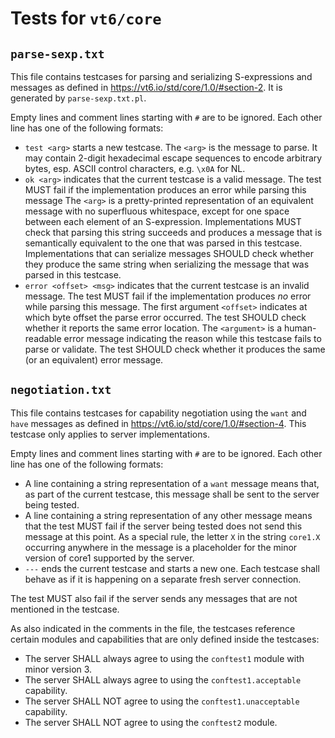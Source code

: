 # Tests for `vt6/core`

## `parse-sexp.txt`

This file contains testcases for parsing and serializing S-expressions and messages as defined in <https://vt6.io/std/core/1.0/#section-2>.
It is generated by `parse-sexp.txt.pl`.

Empty lines and comment lines starting with `#` are to be ignored.
Each other line has one of the following formats:

* `test <arg>` starts a new testcase.
  The `<arg>` is the message to parse. It may contain 2-digit hexadecimal escape sequences to encode arbitrary bytes, esp. ASCII control characters, e.g. `\x0A` for NL.
* `ok <arg>` indicates that the current testcase is a valid message.
  The test MUST fail if the implementation produces an error while parsing this message
  The `<arg>` is a pretty-printed representation of an equivalent message with no superfluous whitespace, except for one space between each element of an S-expression.
  Implementations MUST check that parsing this string succeeds and produces a message that is semantically equivalent to the one that was parsed in this testcase.
  Implementations that can serialize messages SHOULD check whether they produce the same string when serializing the message that was parsed in this testcase.
* `error <offset> <msg>` indicates that the current testcase is an invalid message.
  The test MUST fail if the implementation produces *no* error while parsing this message.
  The first argument `<offset>` indicates at which byte offset the parse error occurred. The test SHOULD check whether it reports the same error location.
  The `<argument>` is a human-readable error message indicating the reason while this testcase fails to parse or validate.
  The test SHOULD check whether it produces the same (or an equivalent) error message.

## `negotiation.txt`

This file contains testcases for capability negotiation using the `want` and `have` messages as defined in <https://vt6.io/std/core/1.0/#section-4>.
This testcase only applies to server implementations.

Empty lines and comment lines starting with `#` are to be ignored.
Each other line has one of the following formats:

- A line containing a string representation of a `want` message means that, as part of the current testcase, this message shall be sent to the server being tested.
- A line containing a string representation of any other message means that the test MUST fail if the server being tested does not send this message at this point. As a special rule, the letter `X` in the string `core1.X` occurring anywhere in the message is a placeholder for the minor version of core1 supported by the server.
- `---` ends the current testcase and starts a new one. Each testcase shall behave as if it is happening on a separate fresh server connection.

The test MUST also fail if the server sends any messages that are not mentioned in the testcase.

As also indicated in the comments in the file, the testcases reference certain modules and capabilities that are only defined inside the testcases:

- The server SHALL always agree to using the `conftest1` module with minor version 3.
- The server SHALL always agree to using the `conftest1.acceptable` capability.
- The server SHALL NOT agree to using the `conftest1.unacceptable` capability.
- The server SHALL NOT agree to using the `conftest2` module.

